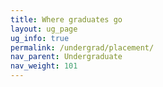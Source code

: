 ```yaml
---
title: Where graduates go
layout: ug_page
ug_info: true
permalink: /undergrad/placement/
nav_parent: Undergraduate
nav_weight: 101
---
```


